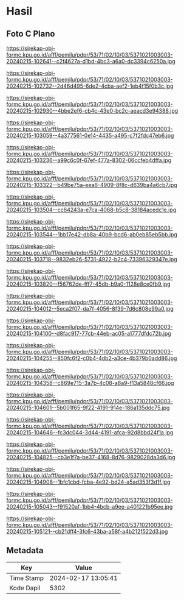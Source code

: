 # Hasil

## Foto C Plano

https://sirekap-obj-formc.kpu.go.id/afff/pemilu/pdpr/53/71/02/10/03/5371021003003-20240215-102641--c2f4627a-d1bd-4bc3-a6a0-dc3394c6250a.jpg

https://sirekap-obj-formc.kpu.go.id/afff/pemilu/pdpr/53/71/02/10/03/5371021003003-20240215-102732--2d46d495-6de2-4cba-aef2-1eb4f15f0b3c.jpg

https://sirekap-obj-formc.kpu.go.id/afff/pemilu/pdpr/53/71/02/10/03/5371021003003-20240215-102930--4bbe2ef6-cb4c-43e0-bc2c-aeacd3e94388.jpg

https://sirekap-obj-formc.kpu.go.id/afff/pemilu/pdpr/53/71/02/10/03/5371021003003-20240215-103059--4a377561-0e14-4435-a495-c7f2fdc47eb6.jpg

https://sirekap-obj-formc.kpu.go.id/afff/pemilu/pdpr/53/71/02/10/03/5371021003003-20240215-103236--a99c6c0f-67ef-477a-8302-06ccfeb4dffa.jpg

https://sirekap-obj-formc.kpu.go.id/afff/pemilu/pdpr/53/71/02/10/03/5371021003003-20240215-103322--b49be75a-eea6-4909-8f8c-d639ba4a6cb7.jpg

https://sirekap-obj-formc.kpu.go.id/afff/pemilu/pdpr/53/71/02/10/03/5371021003003-20240215-103504--cc64243a-e7ca-4068-b5c8-38184acedc1e.jpg

https://sirekap-obj-formc.kpu.go.id/afff/pemilu/pdpr/53/71/02/10/03/5371021003003-20240215-103544--1bb17e42-db8a-40b9-bcd6-ab0eb85eb5bb.jpg

https://sirekap-obj-formc.kpu.go.id/afff/pemilu/pdpr/53/71/02/10/03/5371021003003-20240215-103718--9832eb26-5731-4922-b2c4-73396329347e.jpg

https://sirekap-obj-formc.kpu.go.id/afff/pemilu/pdpr/53/71/02/10/03/5371021003003-20240215-103820--f56762de-fff7-45db-b9a0-1128e8ce0fb9.jpg

https://sirekap-obj-formc.kpu.go.id/afff/pemilu/pdpr/53/71/02/10/03/5371021003003-20240215-104012--5eca2f07-da7f-4056-8f39-7d6c808e99a0.jpg

https://sirekap-obj-formc.kpu.go.id/afff/pemilu/pdpr/53/71/02/10/03/5371021003003-20240215-104100--d8fac917-77cb-44eb-ac05-a1777dfdc72b.jpg

https://sirekap-obj-formc.kpu.go.id/afff/pemilu/pdpr/53/71/02/10/03/5371021003003-20240215-104255--850fc6f2-c0b4-4db2-a3ce-4b379b0add86.jpg

https://sirekap-obj-formc.kpu.go.id/afff/pemilu/pdpr/53/71/02/10/03/5371021003003-20240215-104358--c869e715-3a7b-4c08-a8a9-f13a5848cf66.jpg

https://sirekap-obj-formc.kpu.go.id/afff/pemilu/pdpr/53/71/02/10/03/5371021003003-20240215-104601--5b001f65-9f22-4191-914e-186a135ddc75.jpg

https://sirekap-obj-formc.kpu.go.id/afff/pemilu/pdpr/53/71/02/10/03/5371021003003-20240215-104646--fc3dc044-3d44-4191-afca-92d8bbd24f1a.jpg

https://sirekap-obj-formc.kpu.go.id/afff/pemilu/pdpr/53/71/02/10/03/5371021003003-20240215-104825--cb3e1f7a-be37-4168-8d76-9829028da3d6.jpg

https://sirekap-obj-formc.kpu.go.id/afff/pemilu/pdpr/53/71/02/10/03/5371021003003-20240215-104908--1bfc1cbd-fcba-4e92-bd24-a5ad353f3d1f.jpg

https://sirekap-obj-formc.kpu.go.id/afff/pemilu/pdpr/53/71/02/10/03/5371021003003-20240215-105043--f91520af-1bb4-4bcb-a9ee-a401221b95ee.jpg

https://sirekap-obj-formc.kpu.go.id/afff/pemilu/pdpr/53/71/02/10/03/5371021003003-20240215-105121--cb21dff4-3fc6-43ba-a58f-a4b212f522d3.jpg


## Metadata

| Key        | Value               |
| ---------- | ------------------- |
| Time Stamp | 2024-02-17 13:05:41 |
| Kode Dapil | 5302                |




